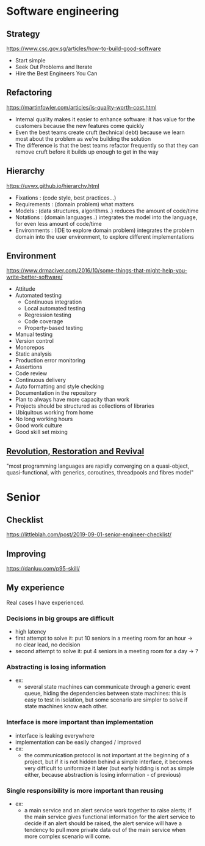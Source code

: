 # Software engineering
## Strategy
https://www.csc.gov.sg/articles/how-to-build-good-software
* Start simple
* Seek Out Problems and Iterate
* Hire the Best Engineers You Can

## Refactoring
https://martinfowler.com/articles/is-quality-worth-cost.html
* Internal quality makes it easier to enhance software: it has value for the customers because the new features come quickly
* Even the best teams create cruft (technical debt) because we learn most about the problem as we're building the solution
* The difference is that the best teams refactor frequently so that they can remove cruft before it builds up enough to get in the way

## Hierarchy
https://uvwx.github.io/hierarchy.html
* Fixations : (code style, best practices...)
* Requirements : (domain problem) what matters
* Models : (data structures, algorithms..) reduces the amount of code/time
* Notations : (domain languages..) integrates the model into the language, for even less amount of code/time
* Environments : (IDE to explore domain problem) integrates the problem domain into the user environment, to explore different implementations

## Environment
https://www.drmaciver.com/2016/10/some-things-that-might-help-you-write-better-software/
* Attitude
* Automated testing
  * Continuous integration
  * Local automated testing
  * Regression testing
  * Code coverage
  * Property-based testing
* Manual testing
* Version control
* Monorepos
* Static analysis
* Production error monitoring
* Assertions
* Code review
* Continuous delivery
* Auto formatting and style checking
* Documentation in the repository
* Plan to always have more capacity than work
* Projects should be structured as collections of libraries
* Ubiquitous working from home
* No long working hours
* Good work culture
* Good skill set mixing

## [Revolution, Restoration and Revival](https://accu.org/var/uploads/journals/Overload148.pdf#page=4)
"most programming languages are rapidly converging on a quasi-object, quasi-functional, with generics, coroutines, threadpools and fibres model"

# Senior
## Checklist
https://littleblah.com/post/2019-09-01-senior-engineer-checklist/
## Improving
https://danluu.com/p95-skill/
## My experience
Real cases I have experienced.
### Decisions in big groups are difficult
* high latency
* first attempt to solve it: put 10 seniors in a meeting room for an hour -> no clear lead, no decision
* second attempt to solve it: put 4 seniors in a meeting room for a day -> ?
### Abstracting is losing information
* ex:
  * several state machines can communicate through a generic event queue, hiding the dependencies between state machines: this is easy to test in isolation, but some scenario are simpler to solve if state machines know each other.
### Interface is more important than implementation
* interface is leaking everywhere
* implementation can be easily changed / improved
* ex:
  * the communication protocol is not important at the beginning of a project, but if it is not hidden behind a simple interface, it becomes very difficult to uniformize it later (but early hidding is not as simple either, because abstraction is losing information - cf previous)
### Single responsibility is more important than reusing
* ex:
  * a main service and an alert service work together to raise alerts; if the main service gives functional information for the alert service to decide if an alert should be raised, the alert service will have a tendency to pull more private data out of the main service when more complex scenario will come.
